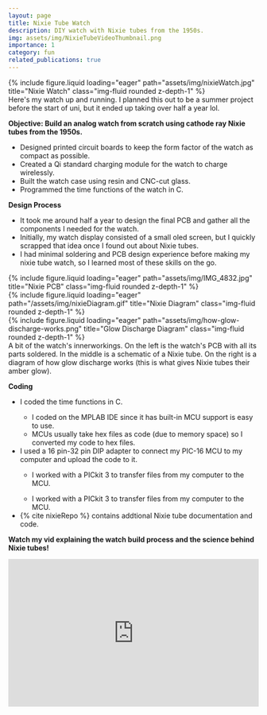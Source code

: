 ```yaml
---
layout: page
title: Nixie Tube Watch
description: DIY watch with Nixie tubes from the 1950s. 
img: assets/img/NixieTubeVideoThumbnail.png
importance: 1
category: fun
related_publications: true
---
```


<div class="row">
    <div class="col-sm mt-3 mt-md-0">
        {% include figure.liquid loading="eager" path="assets/img/nixieWatch.jpg" title="Nixie Watch" class="img-fluid rounded z-depth-1" %}
    </div>
</div>
<div class="caption">
    Here's my watch up and running. I planned this out to be a summer project before the start of uni, but it ended up taking over half a year lol.

</div>

<b>Objective: Build an analog watch from scratch using cathode ray Nixie tubes from the 1950s.</b>
<ul>
  <li>Designed printed circuit boards to keep the form factor of the watch as compact as possible.</li>
  <li>Created a Qi standard charging module for the watch to charge wirelessly.</li>
  <li>Built the watch case using resin and CNC-cut glass.</li>
  <li>Programmed the time functions of the watch in C.</li>
</ul> 


<b>Design Process</b>
<ul>
  <li>It took me around half a year to design the final PCB and gather all the components I needed for the watch.</li>
  <li>Initially, my watch display consisted of a small oled screen, but I quickly scrapped that idea once I found out about Nixie tubes.</li>
  <li>I had minimal soldering and PCB design experience before making my nixie tube watch, so I learned most of these skills on the go.
  </li>
</ul> 


<div class="row">
    <div class="col-sm mt-3 mt-md-0">
        {% include figure.liquid loading="eager" path="assets/img/IMG_4832.jpg" title="Nixie PCB" class="img-fluid rounded z-depth-1" %}
    </div>
    <div class="col-sm mt-3 mt-md-0">
        {% include figure.liquid loading="eager" path="/assets/img/nixieDiagram.gif" title="Nixie Diagram" class="img-fluid rounded z-depth-1" %}
    </div>
    <div class="col-sm mt-3 mt-md-0">
        {% include figure.liquid loading="eager" path="assets/img/how-glow-discharge-works.png" title="Glow Discharge Diagram" class="img-fluid rounded z-depth-1" %}
    </div>
</div>
<div class="caption">
    A bit of the watch's innerworkings. On the left is the watch's PCB with all its parts soldered. In the middle is a schematic of a Nixie tube. On the right is a diagram of how glow discharge works (this is what gives Nixie tubes their amber glow).


</div>

<b>Coding</b>
<ul>
  <li>I coded the time functions in C.</li>
  <ul>
    <li>I coded on the MPLAB IDE since it has built-in MCU support is easy to use. </li>
    <li>MCUs usually take hex files as code (due to memory space) so I converted my code to hex files.</li>
  </ul> 
  <li>I used a 16 pin-32 pin DIP adapter to connect my PIC-16 MCU to my computer and upload the code to it.</li>
  <ul>
    <li>I worked with a PICkit 3 to transfer files from my computer to the MCU.</li>
  </ul>
    <ul>
    <li>I worked with a PICkit 3 to transfer files from my computer to the MCU.</li>
  </ul>
  <li>{% cite nixieRepo %} contains addtional Nixie tube documentation and code.</li>
</ul> 


<div> 
<p><b>Watch my vid explaining the watch build process and the science behind Nixie tubes!</b></p>
<div style="width: 100%; min-width: 400px; max-width: 800px;">
<div style="position: relative; width: 100%; overflow: hidden; padding-top: 56.25%;">
<p><iframe style="position: absolute; top: 0; left: 0; right: 0; width: 100%; height: 100%; border: none;" src="https://www.youtube.com/embed/iHFu8EpVipM" width="560" height="315" allowfullscreen="allowfullscreen" allow="accelerometer; autoplay; clipboard-write; encrypted-media; gyroscope; picture-in-picture"></iframe></p>
</div>
</div>
</div>


